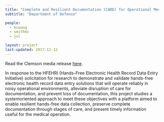 ```yaml
---
title: "Complete and Resilient Documentation (CARD) for Operational Medical Environments"
subtitle: "Department of Defense"

people:
  - kcwang
  - smithmc
  - jul

layout: project
last-updated: 2017-12-12
---
```


Read the Clemson media release [here](https://newsstand.clemson.edu/mediarelations/injured-troops-could-receive-better-care-and-benefits-with-new-research/).

In response to the HFEHRI (Hands-Free Electronic Health Record Data Entry Initiative) solicitation for research to demonstrate and validate hands-free electronic health record data entry solutions that will operate reliably in noisy operational environments, alleviate disruption of care for documentation, and prevent loss of documentation, this project studies a systemoriented approach to meet these objectives with a platform aimed to enable resilient hands-free data collection, preserve complete documentation through stages of care, and present timely information useful for the medical operation.
